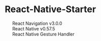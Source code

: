 # React-Native-Starter

<html>
  <head>
    <link rel="stylesheet" href="https://stackpath.bootstrapcdn.com/bootstrap/4.1.3/css/bootstrap.min.css" integrity="sha384-MCw98/SFnGE8fJT3GXwEOngsV7Zt27NXFoaoApmYm81iuXoPkFOJwJ8ERdknLPMO" crossorigin="anonymous">
  </head>
  <body>
  
  <ul style="list-style: none;">
    <li>React Navigation v3.0.0</li>
    <li>React Native v0.57.5</li>
    <li>React Native Gesture Handler</li>
  </ul>
  
  </body>
</html>
